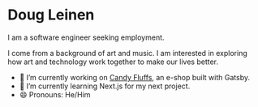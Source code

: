 # Doug Leinen

I am a software engineer seeking employment. 

I come from a background of art and music. I am interested in exploring how art and technology work together to make our lives better. 

- 🔭 I’m currently working on [Candy Fluffs](https://candyfluffs.netlify.app/), an e-shop built with Gatsby. 
- 🌱 I’m currently learning Next.js for my next project. 
- 😄 Pronouns: He/Him
